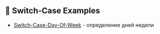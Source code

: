 ## 📁 Switch-Case Examples
- [Switch-Case-Day-Of-Week]([02-conditional/SwitchCaseExamples/Switch-Case-Day-Of-Week](https://github.com/MrMint228/Java-Basics/blob/main/02-conditional/SwitchCaseExamples/Switch-Case-Day-Of-Week)) - определение дней недели
